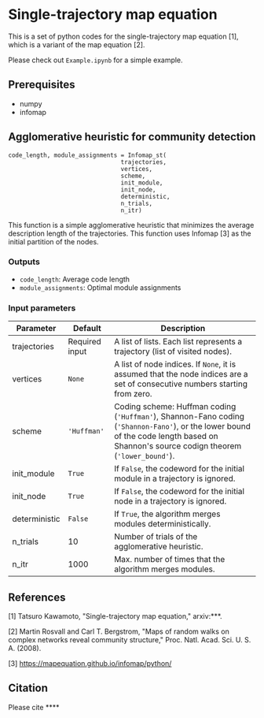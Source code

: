 # Single-trajectory map equation

This is a set of python codes for the single-trajectory map equation [1], which is a variant of the map equation [2]. 

Please check out `Example.ipynb` for a simple example. 

## Prerequisites
- numpy
- infomap


## Agglomerative heuristic for community detection

```
code_length, module_assignments = Infomap_st(
								trajectories, 
								vertices, 
								scheme,
								init_module, 
								init_node,
								deterministic,
								n_trials,
								n_itr)
```    

This function is a simple agglomerative heuristic that minimizes the average description length of the trajectories. 
This function uses Infomap [3] as the initial partition of the nodes. 


### Outputs
- `code_length`: Average code length 
- `module_assignments`: Optimal module assignments


### Input parameters

| Parameter          | Default        | Description                                                                                                 | 
| ------------------ | -------------- | ----------------------------------------------------------------------------------------------------------- | 
| trajectories       | Required input | A list of lists. Each list represents a trajectory (list of visited nodes).                               | 
| vertices       | `None` | A list of node indices. If `None`, it is assumed that the node indices are a set of consecutive numbers starting from zero.                               | 
| scheme | `'Huffman'` | Coding scheme: Huffman coding (`'Huffman'`), Shannon-Fano coding (`'Shannon-Fano'`), or the lower bound of the code length based on Shannon's source codign theorem (`'lower_bound'`).                                           | 
| init_module           | `True`             | If `False`, the codeword for the initial module in a trajectory is ignored.   | 
| init_node           | `True`             | If `False`, the codeword for the initial node in a trajectory is ignored.   | 
| deterministic           | `False`             | If `True`, the algorithm merges modules deterministically.   | 
| n_trials           | 10             | Number of trials of the agglomerative heuristic. | 
| n_itr              | 1000           | Max. number of times that the algorithm merges modules.                                                     | 



## References
[1] Tatsuro Kawamoto, "Single-trajectory map equation," arxiv:***.

[2] Martin Rosvall and Carl T. Bergstrom, "Maps of random walks on complex networks reveal community structure," Proc. Natl. Acad. Sci. U. S. A. (2008).

[3] https://mapequation.github.io/infomap/python/

## Citation
Please cite ****